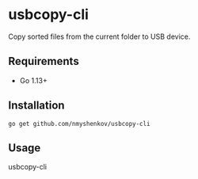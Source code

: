 # usbcopy-cli

Copy sorted files from the current folder to USB device.

## Requirements

* Go 1.13+

## Installation

```
go get github.com/nmyshenkov/usbcopy-cli
```

## Usage

usbcopy-cli